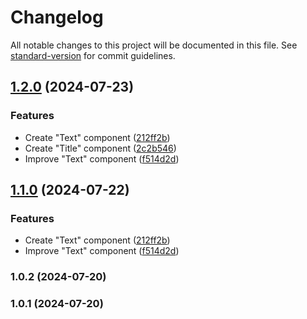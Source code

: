 # Changelog

All notable changes to this project will be documented in this file. See [standard-version](https://github.com/conventional-changelog/standard-version) for commit guidelines.

## [1.2.0](https://github.com/WhoStoleMySleep/NovoUi/compare/v1.0.2...v1.2.0) (2024-07-23)


### Features

* Create "Text" component ([212ff2b](https://github.com/WhoStoleMySleep/NovoUi/commit/212ff2b012a078ccdb92feee53b6920222623441))
* Create "Title" component ([2c2b546](https://github.com/WhoStoleMySleep/NovoUi/commit/2c2b546e5d7ec7cddfe785ef055a6dd1ca001927))
* Improve "Text" component ([f514d2d](https://github.com/WhoStoleMySleep/NovoUi/commit/f514d2d4a3c897f0c3d51c98753d50a1b9d6b2d4))

## [1.1.0](https://github.com/WhoStoleMySleep/NovoUi/compare/v1.0.2...v1.1.0) (2024-07-22)


### Features

* Create "Text" component ([212ff2b](https://github.com/WhoStoleMySleep/NovoUi/commit/212ff2b012a078ccdb92feee53b6920222623441))
* Improve "Text" component ([f514d2d](https://github.com/WhoStoleMySleep/NovoUi/commit/f514d2d4a3c897f0c3d51c98753d50a1b9d6b2d4))

### 1.0.2 (2024-07-20)

### 1.0.1 (2024-07-20)
